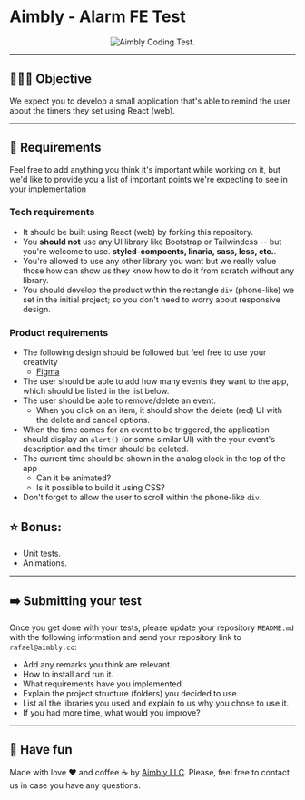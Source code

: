 # Aimbly - Alarm FE Test

<div align="center">
  <img src="https://s3.us-west-2.amazonaws.com/secure.notion-static.com/e9992944-5f26-4342-9fb8-1a40454995d4/cover.png?X-Amz-Algorithm=AWS4-HMAC-SHA256&X-Amz-Content-Sha256=UNSIGNED-PAYLOAD&X-Amz-Credential=AKIAT73L2G45EIPT3X45%2F20220815%2Fus-west-2%2Fs3%2Faws4_request&X-Amz-Date=20220815T151747Z&X-Amz-Expires=86400&X-Amz-Signature=e93651aa601caa57c6c6ad9468310ed7fdb96d1f29ada90f23626a069f12ec0d&X-Amz-SignedHeaders=host&response-content-disposition=filename%20%3D%22cover.png%22&x-id=GetObject" alt="Aimbly Coding Test.">
</div>

---

## 🏃🏽‍♀️ Objective

We expect you to develop a small application that's able to remind the user about the timers they set using React (web).

---

## 📝 Requirements

Feel free to add anything you think it's important while working on it, but we'd like to provide you a list of important points we're expecting to see in your implementation

### Tech requirements

- It should be built using React (web) by forking this repository.
- You **should not** use any UI library like Bootstrap or Tailwindcss -- but you're welcome to use. **styled-compoents, linaria, sass, less, etc.**.
- You're allowed to use any other library you want but we really value those how can show us they know how to do it from scratch without any library.
- You should develop the product within the rectangle `div` (phone-like) we set in the initial project; so you don't need to worry about responsive design.

### Product requirements

- The following design should be followed but feel free to use your creativity
  - [Figma](https://www.figma.com/file/bagTLBBmZu57IcoCOns6ME/Untitled?node-id=0%3A1)
- The user should be able to add how many events they want to the app, which should be listed in the list below.
- The user should be able to remove/delete an event.
  - When you click on an item, it should show the delete (red) UI with the delete and cancel options.
- When the time comes for an event to be triggered, the application should display an `alert()` (or some similar UI) with the your event's description and the timer should be deleted.
- The current time should be shown in the analog clock in the top of the app
  - Can it be animated?
  - Is it possible to build it using CSS?
- Don't forget to allow the user to scroll within the phone-like `div`.

## ⭐️ Bonus:

- Unit tests.
- Animations.

---

## ➡️ Submitting your test

Once you get done with your tests, please update your repository `README.md` with the following information and send your repository link to `rafael@aimbly.co`:

- Add any remarks you think are relevant.
- How to install and run it.
- What requirements have you implemented.
- Explain the project structure (folders) you decided to use.
- List all the libraries you used and explain to us why you chose to use it.
- If you had more time, what would you improve?

---

## 🎉 Have fun

Made with love ❤️ and coffee ☕️ by [Aimbly LLC](https://aimbly.co/). Please, feel free to contact us in case you have any questions.
